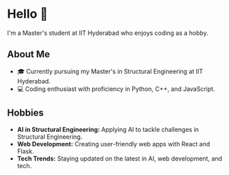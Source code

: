 # Hello 👋

I'm a  Master's student at IIT Hyderabad who enjoys coding as a hobby.

## About Me
- 🎓 Currently pursuing my Master's in Structural Engineering at IIT Hyderabad.
- 💻 Coding enthusiast with proficiency in Python, C++, and JavaScript.

## Hobbies
- **AI in Structural Engineering:** Applying AI to tackle challenges in Structural Engineering.
- **Web Development:** Creating user-friendly web apps with React and Flask.
- **Tech Trends:** Staying updated on the latest in AI, web development, and tech.

